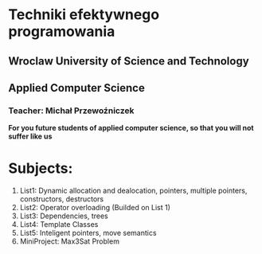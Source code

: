 # Techniki efektywnego programowania 
## Wroclaw University of Science and Technology
## Applied Computer Science
### Teacher: Michał Przewoźniczek

**For you future students of applied computer science, so that you will not suffer like us**


# Subjects:
 1. List1: Dynamic allocation and dealocation, pointers, multiple pointers, constructors, destructors
 2. List2: Operator overloading (Builded on List 1)
 3. List3: Dependencies, trees
 4. List4: Template Classes
 5. List5: Inteligent pointers, move semantics
 6. MiniProject: Max3Sat Problem
